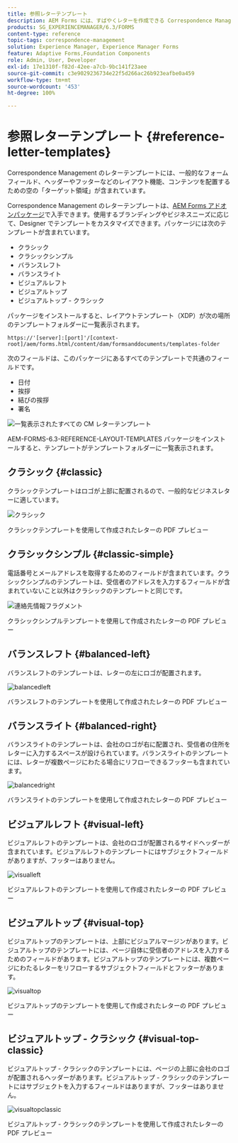 ```yaml
---
title: 参照レターテンプレート
description: AEM Forms には、すばやくレターを作成できる Correspondence Management のレターレイアウトテンプレートが用意されています。
products: SG_EXPERIENCEMANAGER/6.3/FORMS
content-type: reference
topic-tags: correspondence-management
solution: Experience Manager, Experience Manager Forms
feature: Adaptive Forms,Foundation Components
role: Admin, User, Developer
exl-id: 17e1310f-f82d-42ee-a7cb-9bc141f23aee
source-git-commit: c3e9029236734e22f5d266ac26b923eafbe0a459
workflow-type: tm+mt
source-wordcount: '453'
ht-degree: 100%

---
```


# 参照レターテンプレート {#reference-letter-templates}

Correspondence Management のレターテンプレートには、一般的なフォームフィールド、ヘッダーやフッターなどのレイアウト機能、コンテンツを配置するための空の「ターゲット領域」が含まれています。

Correspondence Management のレターテンプレートは、[AEM Forms アドオンパッケージ](https://experienceleague.adobe.com/docs/experience-manager-release-information/aem-release-updates/forms-updates/aem-forms-releases.html?lang=ja)で入手できます。使用するブランディングやビジネスニーズに応じて、Designer でテンプレートをカスタマイズできます。パッケージには次のテンプレートが含まれています。

* クラシック
* クラシックシンプル
* バランスレフト
* バランスライト
* ビジュアルレフト
* ビジュアルトップ
* ビジュアルトップ - クラシック

パッケージをインストールすると、レイアウトテンプレート（XDP）が次の場所のテンプレートフォルダーに一覧表示されます。

`https://'[server]:[port]'/[context-root]/aem/forms.html/content/dam/formsanddocuments/templates-folder`

次のフィールドは、このパッケージにあるすべてのテンプレートで共通のフィールドです。

* 日付
* 挨拶
* 結びの挨拶
* 署名

![一覧表示されたすべての CM レターテンプレート](assets/templatescorrespondence.png)

AEM-FORMS-6.3-REFERENCE-LAYOUT-TEMPLATES パッケージをインストールすると、テンプレートがテンプレートフォルダーに一覧表示されます。

## クラシック {#classic}

クラシックテンプレートはロゴが上部に配置されるので、一般的なビジネスレターに適しています。

![クラシック](assets/classic.png)

クラシックテンプレートを使用して作成されたレターの PDF プレビュー

## クラシックシンプル {#classic-simple}

電話番号とメールアドレスを取得するためのフィールドが含まれています。クラシックシンプルのテンプレートは、受信者のアドレスを入力するフィールドが含まれていないこと以外はクラシックのテンプレートと同じです。

![連絡先情報フラグメント](assets/classicsimple.png)

クラシックシンプルテンプレートを使用して作成されたレターの PDF プレビュー

## バランスレフト {#balanced-left}

バランスレフトのテンプレートは、レターの左にロゴが配置されます。

![balancedleft](assets/balancedleft.png)

バランスレフトのテンプレートを使用して作成されたレターの PDF プレビュー

## バランスライト {#balanced-right}

バランスライトのテンプレートは、会社のロゴが右に配置され、受信者の住所をレターに入力するスペースが設けられています。バランスライトのテンプレートには、レターが複数ページにわたる場合にリフローできるフッターも含まれています。

![balancedright](assets/balancedright.png)

バランスライトのテンプレートを使用して作成されたレターの PDF プレビュー

## ビジュアルレフト {#visual-left}

ビジュアルレフトのテンプレートは、会社のロゴが配置されるサイドヘッダーが含まれています。ビジュアルレフトのテンプレートにはサブジェクトフィールドがありますが、フッターはありません。

![visualleft](assets/visualleft.png)

ビジュアルレフトのテンプレートを使用して作成されたレターの PDF プレビュー

## ビジュアルトップ {#visual-top}

ビジュアルトップのテンプレートは、上部にビジュアルマージンがあります。ビジュアルトップのテンプレートには、ページ自体に受信者のアドレスを入力するためのフィールドがあります。ビジュアルトップのテンプレートには、複数ページにわたるレターをリフローするサブジェクトフィールドとフッターがあります。

![visualtop](assets/visualtop.png)

ビジュアルトップのテンプレートを使用して作成されたレターの PDF プレビュー

## ビジュアルトップ - クラシック {#visual-top-classic}

ビジュアルトップ - クラシックのテンプレートには、ページの上部に会社のロゴが配置されるヘッダーがあります。ビジュアルトップ - クラシックのテンプレートにはサブジェクトを入力するフィールドはありますが、フッターはありません。

![visualtopclassic](assets/visualtopclassic.png)

ビジュアルトップ - クラシックのテンプレートを使用して作成されたレターの PDF プレビュー
